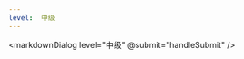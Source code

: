```yaml
---
level:  中级
---
```


<script setup>
import { ref, nextTick } from 'vue'
import { getQuestions, selectQuestionsForLevel } from '../../../utils/parseQuestions.js'
import componentMarkdown from '../components/componentMarkdown.vue'
import markdownDialog from '../components/markdownDialog.vue'

const questions = ref([])
const vis = ref(true)
const questionInit = (proportion) => {
  const list = getQuestions()
  questions.value = selectQuestionsForLevel(list, '中级', proportion)
}
const handleSubmit = (v) => {
  vis.value = false
  questionInit(v)
  const time = setTimeout(_ => {
    vis.value = true
    clearTimeout(time)
  })
}
questionInit()
</script>
<markdownDialog level="中级" @submit="handleSubmit"  />
<componentMarkdown v-if="vis" :data="questions" />
